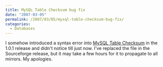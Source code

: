 ```yaml
---
title: MySQL Table Checksum bug fix
date: "2007-03-05"
permalink: /2007/03/05/mysql-table-checksum-bug-fix/
categories:
  - Databases
---
```

I somehow introduced a syntax error into [MySQL Table Checksum][1] in the 1.0.1 release and didn't notice till just now. I've replaced the file in the Sourceforge release, but it may take a few hours for it to propagate to all mirrors. My apologies.

 [1]: http://code.google.com/p/maatkit
